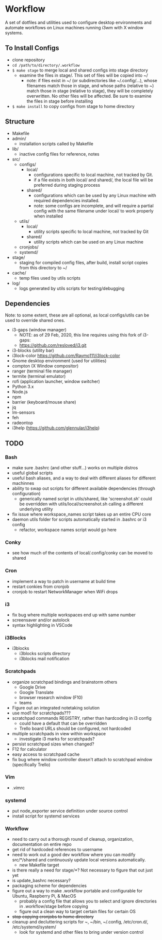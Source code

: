 # Workflow
A set of dotfiles and utilities used to configure desktop environments and automate workflows on Linux machines running i3wm with X window systems.

## To Install Configs
* clone repository
* `cd /path/to/directory/.workflow`
* `$ make stage` to merge local and shared configs into stage directory
    * examine the files in stage/. This set of files will be copied into ~/
        * note: if files exist in ~/ (or subdirectories like ~/.config/...), whose filenames
            match those in stage, and whose paths (relative to ~) match those in stage (relative
            to stage), they will be completely overwritten. No other files will be affected. Be
            sure to examine the files in stage before installing
* `$ make install` to copy configs from stage to home directory

## Structure
* Makefile
* admin/
    * installation scripts called by Makefile
* lib/
    * inactive config files for reference, notes
* src/
    * configs/
        * local/
            * configurations specific to local machine, not tracked by Git.
            * if a file exists in both local/ and shared/, the local file will
                be preferred during staging process
        * shared/
            * configurations which can be used by any Linux machine with required
                dependencies installed.
            * note: some configs are incomplete, and will require a partial config
                with the same filename under local/ to work properly when installed
    * utils/
        * local/
            * utility scripts specific to local machine, not tracked by Git
        * shared/
            * utility scripts which can be used on any Linux machine
    * cronjobs/
    * systemd/
* stage/
    * staging for compiled config files, after build, install script copies from this directory to ~/
* cache/
    * temp files used by utils scripts
* log/
    * logs generated by utils scripts for testing/debugging

## Dependencies
Note: to some extent, these are all optional, as local configs/utils can be used to override shared ones. 
* i3-gaps    (window manager)
    * NOTE: as of 29 Feb, 2020, this line requires using this fork of i3-gaps:
    * https://github.com/resloved/i3.git
* i3-blocks  (utility bar)
* i3lock-color https://github.com/Raymo111/i3lock-color
* Gnome desktop environment (used for utilities)
* compton    (X Window compositor)
* ranger     (terminal file manager)
* termite    (terminal emulator)
* rofi 	     (application launcher, window switcher)
* Python 3.x
* Node.js
* npm
* barrier    (keyboard/mouse share)
* jq
* lm-sensors
* feh
* radeontop
* i3help    (https://github.com/glennular/i3help)

## TODO
### Bash
* make sure .bashrc (and other stuff...) works on multiple distros
* useful global scripts
* useful bash aliases, and a way to deal with different aliases for different machinnes
* ability to swap out scripts for different available dependencies (through configuration)
    * generically named script in utils/shared, like 'screenshot.sh' could be overridden with utils/local/screenshot.sh calling a different underlying utility
* fix issue where workspace_names script takes up an entire CPU core
* daemon utils folder for scripts automatically started in .bashrc or i3 config 
    * refactor, workspace names script would go here
### Conky
* see how much of the contents of local/.config/conky can be moved to shared
### Cron
* implement a way to patch in username at build time
* restart conkies from cronjob
* cronjob to restart NetworkManager when WiFi drops
### i3
* fix bug where multiple workspaces end up with same number
* screensaver and/or autolock
* syntax highlighting in VSCode
### i3Blocks
* i3blocks
    * i3blocks scripts directory
    * i3blocks mail notification
### Scratchpads
* organize scratchpad bindings and brainstorm others
    * Google Drive
    * Google Translate
    * browser research window (F10)
    * teams
* Figure out an integrated notetaking solution
* use mod1 for scratchpads???
* scratchpad commands REGISTRY, rather than hardcoding in i3 config
    * could have a default that can be overridden
    * Trello board URLs should be configured, not hardcoded
* multiple scratchpads in view within workspace
    * investigate i3 marks for scratchpads?
* persist scratchpad sizes when changed?
* F12 for calculator
* easy access to scratchpad cache
* fix bug where window controller doesn't attach to scratchpad window (specifically Trello)
### Vim
* .vimrc
### systemd
* put node_exporter service definition under source control
* install script for systemd services
### Workflow
* need to carry out a thorough round of cleanup, organization, documentation on entire repo
* get rid of hardcoded references to username
* need to work out a good dev workflow where you can modify src/*/shared and continuously update local versions automatically.
    * new Makefile target
* is there really a need for stage/*? Not necessary to figure that out just yet
* is update_bashrc necessary?
* packaging scheme for dependencies
* figure out a way to make .workflow portable and configurable for Ubuntu, Raspberry Pi, & MacOS
    * probably a config file that allows you to select and ignore directories in .workflow/stage before copying
    * figure out a clean way to target certain files for certain OS
* ~~stop copying cronjobs to home directory~~
* cleanup and decluttering scripts for ~, ~/bin, ~/.config, /etc/cron.d/, /etc/systemd/system/
    * look for systemd and other files to bring under version control